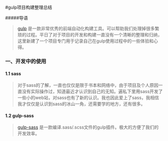 #gulp项目构建整理总结

#####导语

> [gulp](http://gulpjs.com/) 是一款非常优秀的前端自动化构建工具。可以帮助我们处理掉很多繁琐的过程。平日了对于项目的开发和构建一直没有一个清晰的整理和归纳，这里新建了一个项目专门用于记录自己在gulp使用过程中的一些体验和心得。

### 一、开发中的使用

#### 1.1 sass

> 对于sass的了解，一直也仅仅是限于书本和网络中，由于项目及个人原因一直没有实际操作过，知道最近才认识到自己的无知。遍私下里用sass开发了一些小的web站，对sass也有了新的认识。我也因此爱上了sass，我相信我才仅仅是认识到sass的冰山一角，还需要学的地方，还有很多。

#### 1.2 gulp-sass

> [gulp-sass](https://www.npmjs.com/package/gulp-sass) 是一款编译.sass/.scss文件的gulp插件。极大的方便了我们的开发效率。
